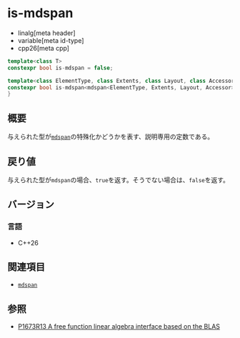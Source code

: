 # is-mdspan
* linalg[meta header]
* variable[meta id-type]
* cpp26[meta cpp]

```cpp
template<class T>
constexpr bool is-mdspan = false;

template<class ElementType, class Extents, class Layout, class Accessor>
constexpr bool is-mdspan<mdspan<ElementType, Extents, Layout, Accessor>> = true;
}
```

## 概要
与えられた型が[`mdspan`](/reference/mdspan.md)の特殊化かどうかを表す、説明専用の定数である。


## 戻り値
与えられた型が`mdspan`の場合、`true`を返す。そうでない場合は、`false`を返す。


## バージョン
### 言語
- C++26


## 関連項目
- [`mdspan`](/reference/mdspan.md)


## 参照
- [P1673R13 A free function linear algebra interface based on the BLAS](https://www.open-std.org/jtc1/sc22/wg21/docs/papers/2023/p1673r13.html)

